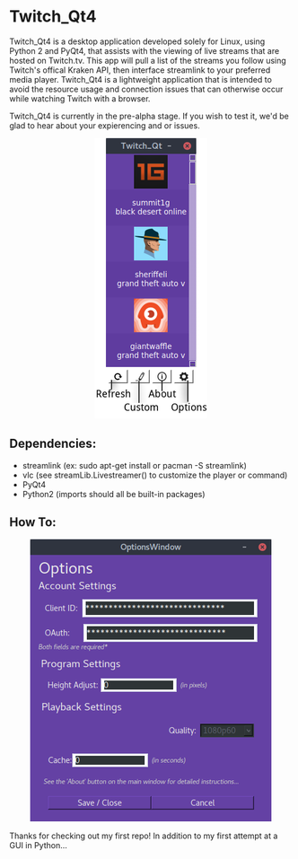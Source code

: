 # Twitch_Qt4
  Twitch_Qt4 is a desktop application developed solely for Linux, using Python 2 and PyQt4, that assists with the viewing of live streams that are hosted on Twitch.tv. This app will pull a list of the streams you follow using Twitch's offical Kraken API, then interface streamlink to your preferred media player. Twitch_Qt4 is a lightweight application that is intended to avoid the resource usage and connection issues that can otherwise occur while watching Twitch with a browser.
  
  Twitch_Qt4 is currently in the pre-alpha stage. If you wish to test it, we'd be glad to hear about your expierencing and or issues.

<div align="center"><img src ="https://github.com/datguy-dev/Twitch_Qt4/blob/master/assets/UI.png" /></div>

## Dependencies:
- streamlink (ex: sudo apt-get install or pacman -S streamlink)
- vlc (see streamLib.Livestreamer() to customize the player or command)
- PyQt4
- Python2 (imports should all be built-in packages)

## How To:
<div align="center"><img src ="https://github.com/datguy-dev/Twitch_Qt4/blob/master/assets/options.png" /></div>

Thanks for checking out my first repo! In addition to my first attempt at a GUI in Python...
